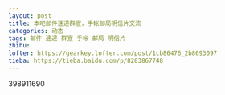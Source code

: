 ```yaml
---
layout: post
title: 本吧邮件速递群宣，手帐邮局明信片交流
categories: 动态
tags: 邮件 速递 群宣 手帐 邮局 明信片
zhihu: 
lofter: https://gearkey.lofter.com/post/1cb86476_2b8693097
tieba: https://tieba.baidu.com/p/8283867748
---
```


398911690
